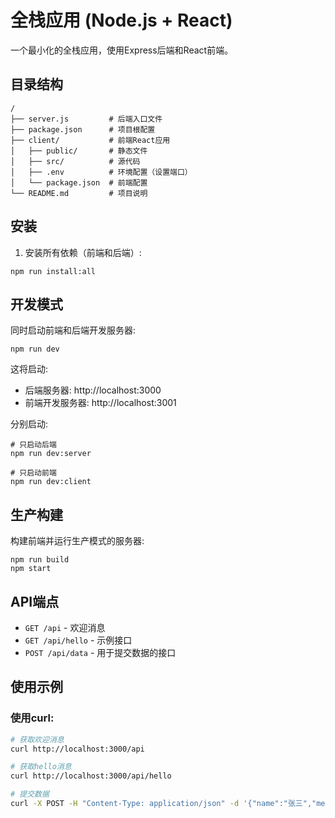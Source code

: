 # 全栈应用 (Node.js + React)

一个最小化的全栈应用，使用Express后端和React前端。

## 目录结构

```
/
├── server.js         # 后端入口文件
├── package.json      # 项目根配置
├── client/           # 前端React应用
│   ├── public/       # 静态文件
│   ├── src/          # 源代码
│   ├── .env          # 环境配置（设置端口）
│   └── package.json  # 前端配置
└── README.md         # 项目说明
```

## 安装

1. 安装所有依赖（前端和后端）:
```
npm run install:all
```

## 开发模式

同时启动前端和后端开发服务器:
```
npm run dev
```

这将启动:
- 后端服务器: http://localhost:3000
- 前端开发服务器: http://localhost:3001

分别启动:
```
# 只启动后端
npm run dev:server

# 只启动前端
npm run dev:client
```

## 生产构建

构建前端并运行生产模式的服务器:
```
npm run build
npm start
```

## API端点

- `GET /api` - 欢迎消息
- `GET /api/hello` - 示例接口
- `POST /api/data` - 用于提交数据的接口

## 使用示例

### 使用curl:

```bash
# 获取欢迎消息
curl http://localhost:3000/api

# 获取hello消息
curl http://localhost:3000/api/hello

# 提交数据
curl -X POST -H "Content-Type: application/json" -d '{"name":"张三","message":"你好世界"}' http://localhost:3000/api/data
``` 